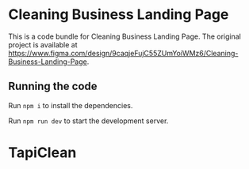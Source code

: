 
  # Cleaning Business Landing Page

  This is a code bundle for Cleaning Business Landing Page. The original project is available at https://www.figma.com/design/9caqjeFujC55ZUmYoiWMz6/Cleaning-Business-Landing-Page.

  ## Running the code

  Run `npm i` to install the dependencies.

  Run `npm run dev` to start the development server.
  # TapiClean
